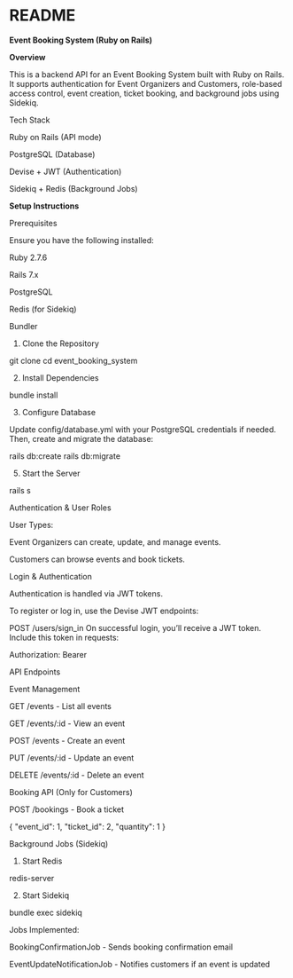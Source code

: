 # README

**Event Booking System (Ruby on Rails)**

**Overview**

This is a backend API for an Event Booking System built with Ruby on Rails. It supports authentication for Event Organizers and Customers, role-based access control, event creation, ticket booking, and background jobs using Sidekiq.

Tech Stack

Ruby on Rails (API mode)

PostgreSQL (Database)

Devise + JWT (Authentication)

Sidekiq + Redis (Background Jobs)



**Setup Instructions**

Prerequisites

Ensure you have the following installed:

Ruby 2.7.6

Rails 7.x

PostgreSQL

Redis (for Sidekiq)

Bundler

1. Clone the Repository

git clone 
cd event_booking_system

2. Install Dependencies

bundle install

3. Configure Database

Update config/database.yml with your PostgreSQL credentials if needed.
Then, create and migrate the database:

rails db:create
rails db:migrate


5. Start the Server

rails s



Authentication & User Roles

User Types:

Event Organizers can create, update, and manage events.

Customers can browse events and book tickets.

Login & Authentication

Authentication is handled via JWT tokens.

To register or log in, use the Devise JWT endpoints:

POST /users/sign_in 
On successful login, you’ll receive a JWT token. Include this token in requests:

Authorization: Bearer <token>

API Endpoints

Event Management 

GET /events - List all events

GET /events/:id - View an event

POST /events - Create an event

PUT /events/:id - Update an event

DELETE /events/:id - Delete an event

Booking API (Only for Customers)

POST /bookings - Book a ticket

{
  "event_id": 1,
  "ticket_id": 2,
  "quantity": 1
}

Background Jobs (Sidekiq)

1. Start Redis

redis-server

2. Start Sidekiq

bundle exec sidekiq

Jobs Implemented:

BookingConfirmationJob - Sends booking confirmation email

EventUpdateNotificationJob - Notifies customers if an event is updated
